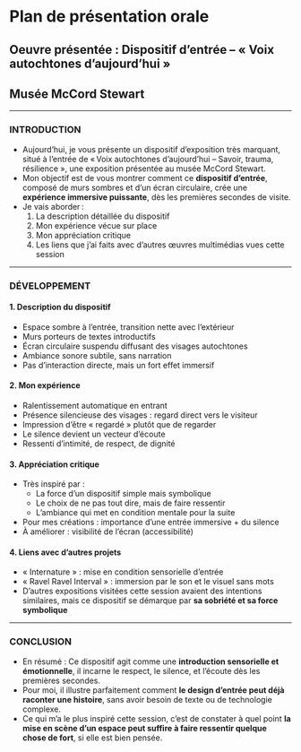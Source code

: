# Plan de présentation orale  
## Oeuvre présentée : Dispositif d’entrée – « Voix autochtones d’aujourd’hui »  
## Musée McCord Stewart

---

###  INTRODUCTION

- Aujourd’hui, je vous présente un dispositif d’exposition très marquant, situé à l’entrée de « Voix autochtones d’aujourd’hui – Savoir, trauma, résilience », une exposition présentée au musée McCord Stewart.
- Mon objectif est de vous montrer comment ce **dispositif d’entrée**, composé de murs sombres et d’un écran circulaire, crée une **expérience immersive puissante**, dès les premières secondes de visite.
- Je vais aborder :
  1. La description détaillée du dispositif
  2. Mon expérience vécue sur place
  3. Mon appréciation critique
  4. Les liens que j’ai faits avec d’autres œuvres multimédias vues cette session

---

###  DÉVELOPPEMENT

#### 1. Description du dispositif
- Espace sombre à l’entrée, transition nette avec l’extérieur
- Murs porteurs de textes introductifs
- Écran circulaire suspendu diffusant des visages autochtones
- Ambiance sonore subtile, sans narration
- Pas d’interaction directe, mais un fort effet immersif

#### 2. Mon expérience
- Ralentissement automatique en entrant
- Présence silencieuse des visages : regard direct vers le visiteur
- Impression d’être « regardé » plutôt que de regarder
- Le silence devient un vecteur d’écoute
- Ressenti d’intimité, de respect, de dignité

#### 3. Appréciation critique
- Très inspiré par :
  - La force d’un dispositif simple mais symbolique
  - Le choix de ne pas tout dire, mais de faire ressentir
  - L’ambiance qui met en condition mentale pour la suite
- Pour mes créations : importance d’une entrée immersive + du silence
- À améliorer : visibilité de l’écran (accessibilité)

#### 4. Liens avec d’autres projets
- « Internature » : mise en condition sensorielle d’entrée
- « Ravel Ravel Interval » : immersion par le son et le visuel sans mots
- D’autres expositions visitées cette session avaient des intentions similaires, mais ce dispositif se démarque par **sa sobriété et sa force symbolique**

---

###  CONCLUSION

- En résumé : Ce dispositif agit comme une **introduction sensorielle et émotionnelle**, il incarne le respect, le silence, et l’écoute dès les premières secondes.
- Pour moi, il illustre parfaitement comment **le design d’entrée peut déjà raconter une histoire**, sans avoir besoin de texte ou de technologie complexe.
- Ce qui m’a le plus inspiré cette session, c’est de constater à quel point **la mise en scène d’un espace peut suffire à faire ressentir quelque chose de fort**, si elle est bien pensée.
